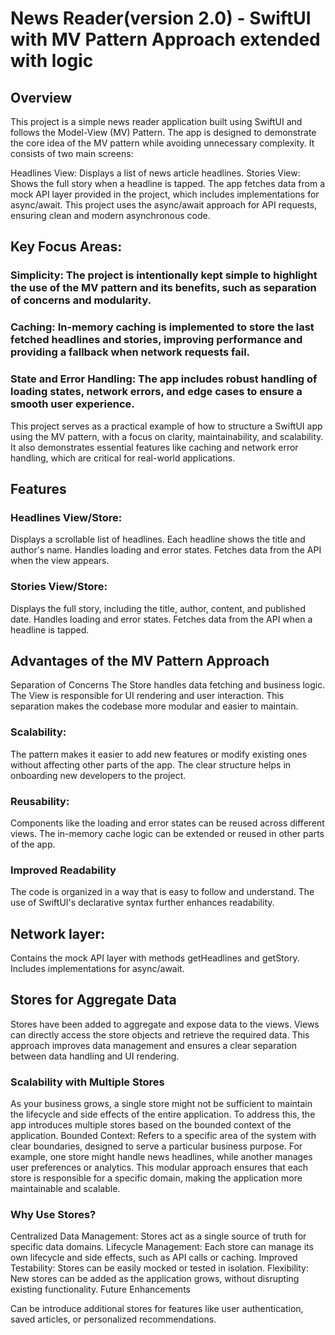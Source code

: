 # News Reader(version 2.0) - SwiftUI with MV Pattern Approach extended with logic
## Overview

This project is a simple news reader application built using SwiftUI and follows the Model-View (MV) Pattern. The app is designed to demonstrate the core idea of the MV pattern while avoiding unnecessary complexity. It consists of two main screens:

Headlines View: Displays a list of news article headlines.
Stories View: Shows the full story when a headline is tapped.
The app fetches data from a mock API layer provided in the project, which includes implementations for async/await. This project uses the async/await approach for API requests, ensuring clean and modern asynchronous code.

## Key Focus Areas:

### Simplicity: The project is intentionally kept simple to highlight the use of the MV pattern and its benefits, such as separation of concerns and modularity.
### Caching: In-memory caching is implemented to store the last fetched headlines and stories, improving performance and providing a fallback when network requests fail.
### State and Error Handling: The app includes robust handling of loading states, network errors, and edge cases to ensure a smooth user experience.
This project serves as a practical example of how to structure a SwiftUI app using the MV pattern, with a focus on clarity, maintainability, and scalability. It also demonstrates essential features like caching and network error handling, which are critical for real-world applications.


## Features

### Headlines View/Store:

Displays a scrollable list of headlines.
Each headline shows the title and author's name.
Handles loading and error states.
Fetches data from the API when the view appears.

### Stories View/Store:
Displays the full story, including the title, author, content, and published date.
Handles loading and error states.
Fetches data from the API when a headline is tapped.

## Advantages of the MV Pattern Approach
Separation of Concerns
The Store handles data fetching and business logic.
The View is responsible for UI rendering and user interaction.
This separation makes the codebase more modular and easier to maintain.


### Scalability:
The pattern makes it easier to add new features or modify existing ones without affecting other parts of the app.
The clear structure helps in onboarding new developers to the project.

### Reusability:
Components like the loading and error states can be reused across different views.
The in-memory cache logic can be extended or reused in other parts of the app.

### Improved Readability
The code is organized in a way that is easy to follow and understand.
The use of SwiftUI's declarative syntax further enhances readability.

## Network layer:
Contains the mock API layer with methods getHeadlines and getStory.
Includes implementations for async/await.

## Stores for Aggregate Data

Stores have been added to aggregate and expose data to the views.
Views can directly access the store objects and retrieve the required data.
This approach improves data management and ensures a clear separation between data handling and UI rendering.

### Scalability with Multiple Stores
As your business grows, a single store might not be sufficient to maintain the lifecycle and side effects of the entire application.
To address this, the app introduces multiple stores based on the bounded context of the application.
Bounded Context: Refers to a specific area of the system with clear boundaries, designed to serve a particular business purpose.
For example, one store might handle news headlines, while another manages user preferences or analytics.
This modular approach ensures that each store is responsible for a specific domain, making the application more maintainable and scalable.

### Why Use Stores?
Centralized Data Management: Stores act as a single source of truth for specific data domains.
Lifecycle Management: Each store can manage its own lifecycle and side effects, such as API calls or caching.
Improved Testability: Stores can be easily mocked or tested in isolation.
Flexibility: New stores can be added as the application grows, without disrupting existing functionality.
Future Enhancements

Can be introduce additional stores for features like user authentication, saved articles, or personalized recommendations.



